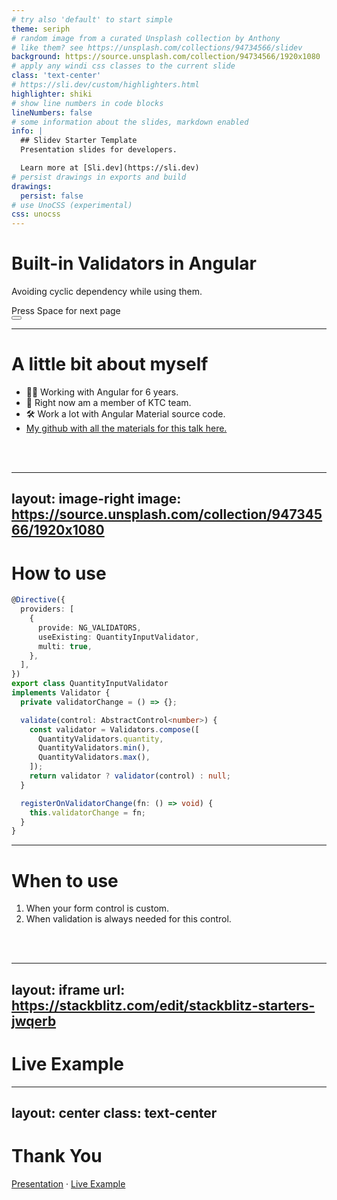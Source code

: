 ```yaml
---
# try also 'default' to start simple
theme: seriph
# random image from a curated Unsplash collection by Anthony
# like them? see https://unsplash.com/collections/94734566/slidev
background: https://source.unsplash.com/collection/94734566/1920x1080
# apply any windi css classes to the current slide
class: 'text-center'
# https://sli.dev/custom/highlighters.html
highlighter: shiki
# show line numbers in code blocks
lineNumbers: false
# some information about the slides, markdown enabled
info: |
  ## Slidev Starter Template
  Presentation slides for developers.

  Learn more at [Sli.dev](https://sli.dev)
# persist drawings in exports and build
drawings:
  persist: false
# use UnoCSS (experimental)
css: unocss
---
```


# Built-in Validators in Angular

Avoiding cyclic dependency while using them.

<div class="pt-12">
  <span @click="$slidev.nav.next" class="px-2 py-1 rounded cursor-pointer" hover="bg-white bg-opacity-10">
    Press Space for next page <carbon:arrow-right class="inline"/>
  </span>
</div>

<div class="abs-br m-6 flex gap-2">
  <button @click="$slidev.nav.openInEditor()" title="Open in Editor" class="text-xl icon-btn opacity-50 !border-none !hover:text-white">
    <carbon:edit />
  </button>
  <a href="https://github.com/driabov-nix" target="_blank" alt="GitHub"
    class="text-xl icon-btn opacity-50 !border-none !hover:text-white">
    <carbon-logo-github />
  </a>
</div>

<!--
The last comment block of each slide will be treated as slide notes. It will be visible and editable in Presenter Mode along with the slide. [Read more in the docs](https://sli.dev/guide/syntax.html#notes)
-->

---

# A little bit about myself

- 🧑‍💻 Working with Angular for 6 years.
- 🤹 Right now am a member of KTC team.
- 🛠 Work a lot with Angular Material source code.
- <a href="https://github.com/driabov-nix" target="_blank" alt="GitHub"
    class="icon-btn !border-none">
    <carbon-logo-github />
    My github with all the materials for this talk here.
  </a>
<br>
<br>

---
layout: image-right
image: https://source.unsplash.com/collection/94734566/1920x1080
---

# How to use

```ts {all|2-9|10-11|14-21|23-25|all}
@Directive({
  providers: [
    {
      provide: NG_VALIDATORS,
      useExisting: QuantityInputValidator,
      multi: true,
    },
  ],
})
export class QuantityInputValidator
implements Validator {
  private validatorChange = () => {};

  validate(control: AbstractControl<number>) {
    const validator = Validators.compose([
      QuantityValidators.quantity,
      QuantityValidators.min(),
      QuantityValidators.max(),
    ]);
    return validator ? validator(control) : null;
  }

  registerOnValidatorChange(fn: () => void) {
    this.validatorChange = fn;
  }
}
```

---

# When to use

1. When your form control is custom.
2. When validation is always needed for this control.
<br>
<br>

---
layout: iframe
url: https://stackblitz.com/edit/stackblitz-starters-jwqerb
---

# Live Example

---
layout: center
class: text-center
---

# Thank You

[Presentation](https://sli.dev) · [Live Example](https://stackblitz.com/edit/stackblitz-starters-jwqerb)

